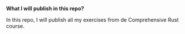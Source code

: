 **What I will publish in this repo?**


In this repo, I will publish all my exercises from de Comprehensive Rust course.